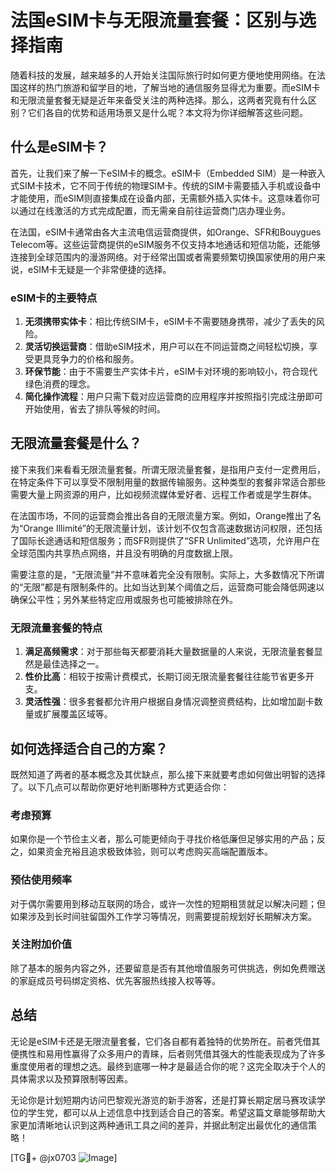 # 法国eSIM卡与无限流量套餐：区别与选择指南

随着科技的发展，越来越多的人开始关注国际旅行时如何更方便地使用网络。在法国这样的热门旅游和留学目的地，了解当地的通信服务显得尤为重要。而eSIM卡和无限流量套餐无疑是近年来备受关注的两种选择。那么，这两者究竟有什么区别？它们各自的优势和适用场景又是什么呢？本文将为你详细解答这些问题。

## 什么是eSIM卡？

首先，让我们来了解一下eSIM卡的概念。eSIM卡（Embedded SIM）是一种嵌入式SIM卡技术，它不同于传统的物理SIM卡。传统的SIM卡需要插入手机或设备中才能使用，而eSIM则直接集成在设备内部，无需额外插入实体卡。这意味着你可以通过在线激活的方式完成配置，而无需亲自前往运营商门店办理业务。

在法国，eSIM卡通常由各大主流电信运营商提供，如Orange、SFR和Bouygues Telecom等。这些运营商提供的eSIM服务不仅支持本地通话和短信功能，还能够连接到全球范围内的漫游网络。对于经常出国或者需要频繁切换国家使用的用户来说，eSIM卡无疑是一个非常便捷的选择。

### eSIM卡的主要特点

1. **无须携带实体卡**：相比传统SIM卡，eSIM卡不需要随身携带，减少了丢失的风险。
2. **灵活切换运营商**：借助eSIM技术，用户可以在不同运营商之间轻松切换，享受更具竞争力的价格和服务。
3. **环保节能**：由于不需要生产实体卡片，eSIM卡对环境的影响较小，符合现代绿色消费的理念。
4. **简化操作流程**：用户只需下载对应运营商的应用程序并按照指引完成注册即可开始使用，省去了排队等候的时间。

## 无限流量套餐是什么？

接下来我们来看看无限流量套餐。所谓无限流量套餐，是指用户支付一定费用后，在特定条件下可以享受不限制用量的数据传输服务。这种类型的套餐非常适合那些需要大量上网资源的用户，比如视频流媒体爱好者、远程工作者或是学生群体。

在法国市场，不同的运营商会推出各自的无限流量方案。例如，Orange推出了名为“Orange Illimité”的无限流量计划，该计划不仅包含高速数据访问权限，还包括了国际长途通话和短信服务；而SFR则提供了“SFR Unlimited”选项，允许用户在全球范围内共享热点网络，并且没有明确的月度数据上限。

需要注意的是，“无限流量”并不意味着完全没有限制。实际上，大多数情况下所谓的“无限”都是有限制条件的。比如当达到某个阈值之后，运营商可能会降低网速以确保公平性；另外某些特定应用或服务也可能被排除在外。

### 无限流量套餐的特点

1. **满足高频需求**：对于那些每天都要消耗大量数据量的人来说，无限流量套餐显然是最佳选择之一。
2. **性价比高**：相较于按需计费模式，长期订阅无限流量套餐往往能节省更多开支。
3. **灵活性强**：很多套餐都允许用户根据自身情况调整资费结构，比如增加副卡数量或扩展覆盖区域等。

## 如何选择适合自己的方案？

既然知道了两者的基本概念及其优缺点，那么接下来就要考虑如何做出明智的选择了。以下几点可以帮助你更好地判断哪种方式更适合你：

### 考虑预算
如果你是一个节俭主义者，那么可能更倾向于寻找价格低廉但足够实用的产品；反之，如果资金充裕且追求极致体验，则可以考虑购买高端配置版本。

### 预估使用频率
对于偶尔需要用到移动互联网的场合，或许一次性的短期租赁就足以解决问题；但如果涉及到长时间驻留国外工作学习等情况，则需要提前规划好长期解决方案。

### 关注附加价值
除了基本的服务内容之外，还要留意是否有其他增值服务可供挑选，例如免费赠送的家庭成员号码绑定资格、优先客服热线接入权等等。

## 总结

无论是eSIM卡还是无限流量套餐，它们各自都有着独特的优势所在。前者凭借其便携性和易用性赢得了众多用户的青睐，后者则凭借其强大的性能表现成为了许多重度使用者的理想之选。最终到底哪一种才是最适合你的呢？这完全取决于个人的具体需求以及预算限制等因素。

无论你是计划短期内访问巴黎观光游览的新手游客，还是打算长期定居马赛攻读学位的学生党，都可以从上述信息中找到适合自己的答案。希望这篇文章能够帮助大家更加清晰地认识到这两种通讯工具之间的差异，并据此制定出最优化的通信策略！

[TG💪+ @jx0703 ![Image](https://github.com/user-attachments/assets/dbca1d08-cadb-493c-b0ec-ad6f7a83f270)]
